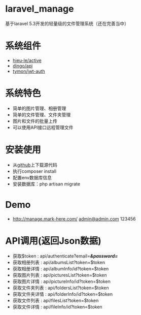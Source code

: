 # laravel_manage
基于laravel 5.3开发的轻量级的文件管理系统（还在完善当中）

# 系统组件
- [hieu-le/active](https://github.com/letrunghieu/active)
- [dingo/api](https://github.com/dingo/api)
- [tymon/jwt-auth](https://github.com/tymondesigns/jwt-auth)

# 系统特色
- 简单的图片管理、相册管理
- 简单的文件管理、文件夹管理
- 图片和文件的批量上传
- 可以使用API接口远程管理文件

# 安装使用
- 从[github](https://github.com/markbest/laravel_manage)上下载源代码
- 执行composer install
- 配置env数据库信息
- 安装数据库：php artisan migrate

# Demo
- http://manage.mark-here.com/  admin@admin.com  123456

# API调用(返回Json数据)
- 获取$token  :  api/authenticate?email=***&password=***
- 获取相册列表 : api/albumsList?token=$token
- 获取相册详情 : api/albumInfo/id?token=$token
- 获取图片列表 : api/picturesList?token=$token
- 获取图片详情 : api/pictureInfo/id?token=$token
- 获取文件夹列表 : api/foldersList?token=$token
- 获取文件夹详情 : api/folderInfo/id?token=$token
- 获取文件列表 : api/filesList?token=$token
- 获取文件详情 : api/fileInfo/id?token=$token